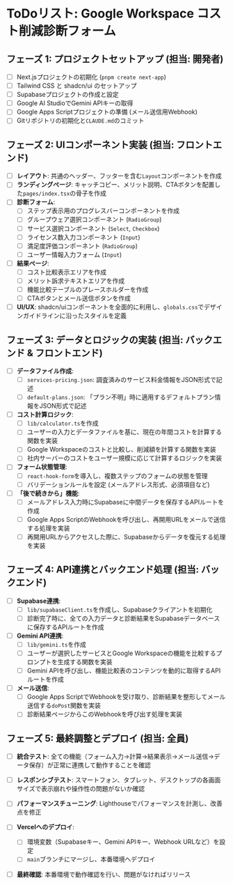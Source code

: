 # ToDoリスト: Google Workspace コスト削減診断フォーム

## フェーズ 1: プロジェクトセットアップ (担当: 開発者)

- [ ] Next.jsプロジェクトの初期化 (`pnpm create next-app`)
- [ ] Tailwind CSS と shadcn/ui のセットアップ
- [ ] Supabaseプロジェクトの作成と設定
- [ ] Google AI StudioでGemini APIキーの取得
- [ ] Google Apps Scriptプロジェクトの準備 (メール送信用Webhook)
- [ ] Gitリポジトリの初期化と`CLAUDE.md`のコミット

## フェーズ 2: UIコンポーネント実装 (担当: フロントエンド)

- [ ] **レイアウト**: 共通のヘッダー、フッターを含む`Layout`コンポーネントを作成
- [ ] **ランディングページ**: キャッチコピー、メリット説明、CTAボタンを配置した`pages/index.tsx`の骨子を作成
- [ ] **診断フォーム**:
    - [ ] ステップ表示用のプログレスバーコンポーネントを作成
    - [ ] グループウェア選択コンポーネント (`RadioGroup`)
    - [ ] サービス選択コンポーネント (`Select`, `Checkbox`)
    - [ ] ライセンス数入力コンポーネント (`Input`)
    - [ ] 満足度評価コンポーネント (`RadioGroup`)
    - [ ] ユーザー情報入力フォーム (`Input`)
- [ ] **結果ページ**:
    - [ ] コスト比較表示エリアを作成
    - [ ] メリット訴求テキストエリアを作成
    - [ ] 機能比較テーブルのプレースホルダーを作成
    - [ ] CTAボタンとメール送信ボタンを作成
- [ ] **UI/UX**: shadcn/uiコンポーネントを全面的に利用し、`globals.css`でデザインガイドラインに沿ったスタイルを定義

## フェーズ 3: データとロジックの実装 (担当: バックエンド & フロントエンド)

- [ ] **データファイル作成**:
    - [ ] `services-pricing.json`: 調査済みのサービス料金情報をJSON形式で記述
    - [ ] `default-plans.json`: 「プラン不明」時に適用するデフォルトプラン情報をJSON形式で記述
- [ ] **コスト計算ロジック**:
    - [ ] `lib/calculator.ts`を作成
    - [ ] ユーザーの入力とデータファイルを基に、現在の年間コストを計算する関数を実装
    - [ ] Google Workspaceのコストと比較し、削減額を計算する関数を実装
    - [ ] 社内サーバーのコストをユーザー規模に応じて計算するロジックを実装
- [ ] **フォーム状態管理**:
    - [ ] `react-hook-form`を導入し、複数ステップのフォームの状態を管理
    - [ ] バリデーションルールを設定 (メールアドレス形式、必須項目など)
- [ ] **「後で続きから」機能**:
    - [ ] メールアドレス入力時にSupabaseに中間データを保存するAPIルートを作成
    - [ ] Google Apps ScriptのWebhookを呼び出し、再開用URLをメールで送信する処理を実装
    - [ ] 再開用URLからアクセスした際に、Supabaseからデータを復元する処理を実装

## フェーズ 4: API連携とバックエンド処理 (担当: バックエンド)

- [ ] **Supabase連携**:
    - [ ] `lib/supabaseClient.ts`を作成し、Supabaseクライアントを初期化
    - [ ] 診断完了時に、全ての入力データと診断結果をSupabaseデータベースに保存するAPIルートを作成
- [ ] **Gemini API連携**:
    - [ ] `lib/gemini.ts`を作成
    - [ ] ユーザーが選択したサービスとGoogle Workspaceの機能を比較するプロンプトを生成する関数を実装
    - [ ] Gemini APIを呼び出し、機能比較表のコンテンツを動的に取得するAPIルートを作成
- [ ] **メール送信**:
    - [ ] Google Apps ScriptでWebhookを受け取り、診断結果を整形してメール送信する`doPost`関数を実装
    - [ ] 診断結果ページからこのWebhookを呼び出す処理を実装

## フェーズ 5: 最終調整とデプロイ (担当: 全員)

- [ ] **統合テスト**: 全ての機能（フォーム入力→計算→結果表示→メール送信→データ保存）が正常に連携して動作することを確認
- [ ] **レスポンシブテスト**: スマートフォン、タブレット、デスクトップの各画面サイズで表示崩れや操作性の問題がないか確認
- [ ] **パフォーマンスチューニング**: Lighthouseでパフォーマンスを計測し、改善点を修正
- [ ] **Vercelへのデプロイ**:
    - [ ] 環境変数（Supabaseキー、Gemini APIキー、Webhook URLなど）を設定
    - [ ] `main`ブランチにマージし、本番環境へデプロイ
- [ ] **最終確認**: 本番環境で動作確認を行い、問題がなければリリース

